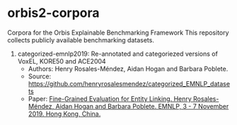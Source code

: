 # orbis2-corpora

Corpora for the Orbis Explainable Benchmarking Framework
This repository collects publicly available benchmarking datasets.

1. categorized-emnlp2019: Re-annotated and categoriezed versions of VoxEL, KORE50 and ACE2004 
   - Authors: Henry Rosales-Méndez, Aidan Hogan and Barbara Poblete.
   - Source: https://github.com/henryrosalesmendez/categorized_EMNLP_datasets
   - Paper: [Fine-Grained Evaluation for Entity Linking. Henry Rosales-Méndez, Aidan Hogan and Barbara Poblete. EMNLP, 3 - 7 November 2019. Hong Kong, China.](http://aidanhogan.com/docs/fine_grained_entity_linking.pdf)
